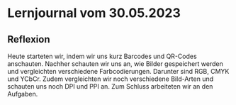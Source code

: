 # Lernjournal vom 30.05.2023

## Reflexion

Heute starteten wir, indem wir uns kurz Barcodes und QR-Codes anschauten. Nachher schauten wir uns an, wie Bilder gespeichert werden und vergleichten verschiedene Farbcodierungen. Darunter sind RGB, CMYK und YCbCr. Zudem vergleichten wir noch verschiedene Bild-Arten und schauten uns noch DPI und PPI an. Zum Schluss arbeiteten wir an den Aufgaben.